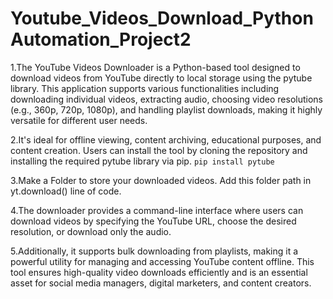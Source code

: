 # Youtube_Videos_Download_PythonAutomation_Project2

1.The YouTube Videos Downloader is a Python-based tool designed to download videos from YouTube directly to local storage using the pytube library. This application supports various functionalities including downloading individual videos, extracting audio, choosing video resolutions (e.g., 360p, 720p, 1080p), and handling playlist downloads, making it highly versatile for different user needs.

2.It's ideal for offline viewing, content archiving, educational purposes, and content creation. Users can install the tool by cloning the repository and installing the required pytube library via pip. 
```pip install pytube```

3.Make a Folder to store your downloaded videos. Add this folder path in yt.download() line of code.

4.The downloader provides a command-line interface where users can download videos by specifying the YouTube URL, choose the desired resolution, or download only the audio. 

5.Additionally, it supports bulk downloading from playlists, making it a powerful utility for managing and accessing YouTube content offline. This tool ensures high-quality video downloads efficiently and is an essential asset for social media managers, digital marketers, and content creators.
